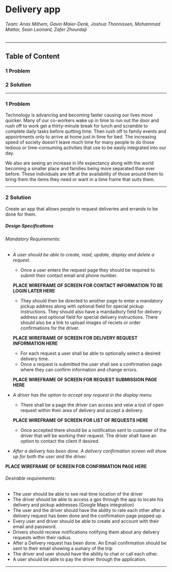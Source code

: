 # **Delivery app**
###### Team: Anas Milhem, Gavin Maier-Denk, Joshua Thonnissen, Mohammad Mattar, Sean Leonard, Zafer Zhourdaji
---
## **Table of Content**
### 1 Problem
### 2 Solution
---
### 1 Problem
Technology is advancing and becoming faster causing our lives move quicker. Many of our co-workers wake up in time to run out the door and rush off to work get a thirty-minute break for lunch and scramble to complete daily tasks before quitting time. Then rush off to family events and appointments only to arrive at home just in time for bed. The increasing speed of society doesn’t leave much time for many people to do those tedious or time-consuming activities that use to be easily integrated into our day.

We also are seeing an increase in life expectancy along with the world becoming a smaller place and families being more separated than ever before. These individuals are left at the availability of those around them to bring them the items they need or want in a time frame that suits them.

---
### 2 Solution

Create an app that allows people to request deliveries and errands to be done for them.
##### Design Specifications

###### Mandatory Requirements:
  * *A user should be able to create, read, update, display and delete a request.* 
    * Once a user enters the request page they should be required to submit their contact email and phone number. 
    
    **PLACE WIREFRAME OF SCREEN FOR CONTACT INFORMATION TO BE LOGIN LATER HERE**
    * They should then be directed to another page to enter a mandatory pickup address along with optional field for special pickup instructions. They should also have a mandadtory field for delivery address and optional field for special delivery instructions. There should also be a link to upload images of reciets or order confirmations for the driver.
    
    **PLACE WIREFRAME OF SCREEN FOR DELIVERY REQUEST INFORMATION HERE**
    * For each request a user shall be able to optionally select a desired delivery time.
    * Once a request is submitted the user shall see a confirmation page where they can confirm information and change errors.
    
    **PLACE WIREFRAME OF SCREEN FOR REQUEST SUBMISSION PAGE HERE**
  * *A driver has the option to accept any request in the display menu.*
    * There shall be a page the driver can access and veiw a lost of open request within their area of delivery and accept a delivery. 
    
    **PLACE WIREFRAME OF SCREEN FOR LIST OF REQUESTS HERE**
    * Once accepted there should be a notification sent to customer of the driver that will be working their request. The driver shall have an option to contact the client if desired.
  * *After a delivery has been done. A delivery confirmation screen will show up for both the user and the driver.*
  
  **PLACE WIREFRAME OF SCREEN FOR CONFIRMATION PAGE HERE**
  
###### Desirable requirements:
  * The user should be able to see real time location of the driver
  * The driver should be able to access a gps through the app to locate his delivery and pickup addresses (Google Maps        integration)
  * The user and the driver should have the ability to rate each other after a delivery request has been done and the confirmation page popped up.
  * Every user and driver should be able to create and account with their email and password.
  * Drivers should recieve notifications notifying them about any delivery requests within their radius.
  * After a Delivery request has been done. An Email confirmation should be sent to their email showing a sumary of the
      trip
  * The driver and user should have the ability to chat or call each other.
  * A user should be able to pay the driver through the application.
---
